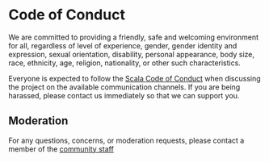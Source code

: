 # Code of Conduct

We are committed to providing a friendly, safe and welcoming environment for all, regardless of level of experience, gender, gender identity and expression, sexual orientation, disability, personal appearance, body size, race, ethnicity, age, religion, nationality, or other such characteristics.

Everyone is expected to follow the [Scala Code of Conduct] when discussing the project on the available communication channels. If you are being harassed, please contact us immediately so that we can support you.

## Moderation

For any questions, concerns, or moderation requests, please contact a member of the [community staff](https://http4s.org/code-of-conduct/#moderation)

[Scala Code of Conduct]: https://http4s.org/code-of-conduct/
[Community staff]: https://http4s.org/code-of-conduct/#moderation
